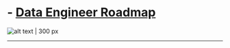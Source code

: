 # - [Data Engineer Roadmap](https://roadmap.sh/data-engineer)

![alt text | 300 px](img/image.png)

---